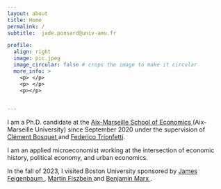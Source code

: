 ```yaml
---
layout: about
title: Home
permalink: /
subtitle:  jade.ponsard@univ-amu.fr

profile:
  align: right
  image: pic.jpeg
  image_circular: false # crops the image to make it circular
  more_info: >
    <p> </p>
    <p> </p>
    <p></p>


---
```



I am a Ph.D. candidate at the <a href="https://www.amse-aixmarseille.fr/en" target="_blank"> Aix-Marseille School of Economics </a> (Aix-Marseille University) since September 2020 under the supervision of <a href="https://sites.google.com/site/clementbosquet/" target="_blank"> Clément Bosquet </a> and <a href="https://trionfetti.wordpress.com/" target="_blank"> Federico Trionfetti</a>.

I am an applied microeconomist working at the intersection of economic history, political economy, and urban economics. 

In the fall of 2023, I visited Boston University sponsored by <a href="https://jamesfeigenbaum.github.io/" target="_blank"> James Feigenbaum </a>, <a href="https://sites.google.com/site/martinfiszbein/" target="_blank"> Martin Fiszbein </a> and <a href="https://sites.google.com/view/bmarx/home" target="_blank"> Benjamin Marx </a>.
